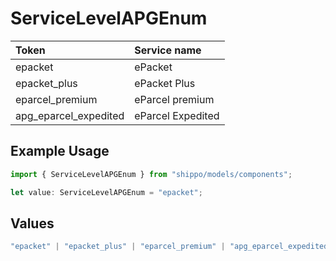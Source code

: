 # ServiceLevelAPGEnum

|Token | Service name|
|:---|:---|
| epacket | ePacket|
| epacket_plus | ePacket Plus|
| eparcel_premium | eParcel premium|
| apg_eparcel_expedited | eParcel Expedited|


## Example Usage

```typescript
import { ServiceLevelAPGEnum } from "shippo/models/components";

let value: ServiceLevelAPGEnum = "epacket";
```

## Values

```typescript
"epacket" | "epacket_plus" | "eparcel_premium" | "apg_eparcel_expedited"
```